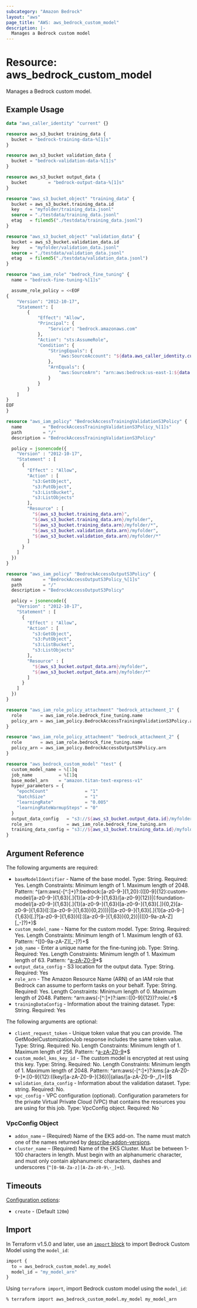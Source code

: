 ```yaml
---
subcategory: "Amazon Bedrock"
layout: "aws"
page_title: "AWS: aws_bedrock_custom_model"
description: |-
  Manages a Bedrock custom model
---
```


# Resource: aws_bedrock_custom_model

Manages a Bedrock custom model.

## Example Usage

```terraform
data "aws_caller_identity" "current" {}

resource aws_s3_bucket training_data {
  bucket = "bedrock-training-data-%[1]s"
}

resource aws_s3_bucket validation_data {
  bucket = "bedrock-validation-data-%[1]s"
}

resource aws_s3_bucket output_data {
  bucket        = "bedrock-output-data-%[1]s"
}

resource "aws_s3_bucket_object" "training_data" {
  bucket = aws_s3_bucket.training_data.id
  key    = "myfolder/training_data.jsonl"
  source = "./testdata/training_data.jsonl"
  etag   = filemd5("./testdata/training_data.jsonl")
}

resource "aws_s3_bucket_object" "validation_data" {
  bucket = aws_s3_bucket.validation_data.id
  key    = "myfolder/validation_data.jsonl"
  source = "./testdata/validation_data.jsonl"
  etag   = filemd5("./testdata/validation_data.jsonl")
}

resource "aws_iam_role" "bedrock_fine_tuning" {
  name = "bedrock-fine-tuning-%[1]s"

  assume_role_policy = <<EOF
{
	"Version": "2012-10-17",
	"Statement": [
		{
			"Effect": "Allow",
			"Principal": {
				"Service": "bedrock.amazonaws.com"
			},
			"Action": "sts:AssumeRole",
			"Condition": {
				"StringEquals": {
					"aws:SourceAccount": "${data.aws_caller_identity.current.account_id}"
				},
				"ArnEquals": {
					"aws:SourceArn": "arn:aws:bedrock:us-east-1:${data.aws_caller_identity.current.account_id}:model-customization-job/*"
				}
			}
		}
	] 
}
EOF
}

resource "aws_iam_policy" "BedrockAccessTrainingValidationS3Policy" {
  name        = "BedrockAccessTrainingValidationS3Policy_%[1]s"
  path        = "/"
  description = "BedrockAccessTrainingValidationS3Policy"

  policy = jsonencode({
    "Version" : "2012-10-17",
    "Statement" : [
      {
        "Effect" : "Allow",
        "Action" : [
          "s3:GetObject",
          "s3:PutObject",
          "s3:ListBucket",
          "s3:ListObjects"
        ],
        "Resource" : [
          "${aws_s3_bucket.training_data.arn}",
          "${aws_s3_bucket.training_data.arn}/myfolder",
          "${aws_s3_bucket.training_data.arn}/myfolder/*",
          "${aws_s3_bucket.validation_data.arn}/myfolder",
          "${aws_s3_bucket.validation_data.arn}/myfolder/*"
        ]
      }
    ]
  })
}

resource "aws_iam_policy" "BedrockAccessOutputS3Policy" {
  name        = "BedrockAccessOutputS3Policy_%[1]s"
  path        = "/"
  description = "BedrockAccessOutputS3Policy"

  policy = jsonencode({
    "Version" : "2012-10-17",
    "Statement" : [
      {
        "Effect" : "Allow",
        "Action" : [
          "s3:GetObject",
          "s3:PutObject",
          "s3:ListBucket",
          "s3:ListObjects"
        ],
        "Resource" : [
          "${aws_s3_bucket.output_data.arn}/myfolder",
          "${aws_s3_bucket.output_data.arn}/myfolder/*"
        ]
      }
    ]
  })
}

resource "aws_iam_role_policy_attachment" "bedrock_attachment_1" {
  role       = aws_iam_role.bedrock_fine_tuning.name
  policy_arn = aws_iam_policy.BedrockAccessTrainingValidationS3Policy.arn
}

resource "aws_iam_role_policy_attachment" "bedrock_attachment_2" {
  role       = aws_iam_role.bedrock_fine_tuning.name
  policy_arn = aws_iam_policy.BedrockAccessOutputS3Policy.arn
}

resource "aws_bedrock_custom_model" "test" {
  custom_model_name = %[1]q
  job_name          = %[1]q
  base_model_arn    = "amazon.titan-text-express-v1"
  hyper_parameters = {
    "epochCount"              = "1"
    "batchSize"               = "1"
    "learningRate"            = "0.005"
    "learningRateWarmupSteps" = "0"
  }
  output_data_config   = "s3://${aws_s3_bucket.output_data.id}/myfolder/"
  role_arn             = aws_iam_role.bedrock_fine_tuning.arn
  training_data_config = "s3://${aws_s3_bucket.training_data.id}/myfolder/training_data.jsonl"
}
```

## Argument Reference

The following arguments are required:

* `baseModelIdentifier` - Name of the base model. Type: String. Required: Yes. Length Constraints: Minimum length of 1. Maximum length of 2048. Pattern: ^(arn:aws(-[^:]+)?:bedrock:[a-z0-9-]{1,20}:(([0-9]{12}:custom-model/[a-z0-9-]{1,63}[.]{1}[a-z0-9-]{1,63}/[a-z0-9]{12})|(:foundation-model/[a-z0-9-]{1,63}[.]{1}[a-z0-9-]{1,63}([a-z0-9-]{1,63}[.]){0,2}[a-z0-9-]{1,63}([:][a-z0-9-]{1,63}){0,2})))|([a-z0-9-]{1,63}[.]{1}[a-z0-9-]{1,63}([.]?[a-z0-9-]{1,63})([:][a-z0-9-]{1,63}){0,2})|(([0-9a-zA-Z][_-]?)+)$
* `custom_model_name` - Name for the custom model. Type: String. Required: Yes. Length Constraints: Minimum length of 1. Maximum length of 63. Pattern: ^([0-9a-zA-Z][_-]?)+$
* `job_name` - Enter a unique name for the fine-tuning job. Type: String. Required: Yes. Length Constraints: Minimum length of 1. Maximum length of 63. Pattern: ^[a-zA-Z0-9](-*[a-zA-Z0-9\+\-\.])*$
* `output_data_config` - S3 location for the output data. Type: String. Required: Yes
* `role_arn` - The Amazon Resource Name (ARN) of an IAM role that Bedrock can assume to perform tasks on your behalf. Type: String. Required: Yes. Length Constraints: Minimum length of 0. Maximum length of 2048. Pattern: ^arn:aws(-[^:]+)?:iam::([0-9]{12})?:role/.+$
* `trainingDataConfig` - Information about the training dataset. Type: String. Required: Yes

The following arguments are optional:

* `client_request_token` - Unique token value that you can provide. The GetModelCustomizationJob response includes the same token value. Type: String. Required: No. Length Constraints: Minimum length of 1. Maximum length of 256. Pattern: ^[a-zA-Z0-9](-*[a-zA-Z0-9])*$
* `custom_model_kms_key_id` - The custom model is encrypted at rest using this key. Type: String. Required: No. Length Constraints: Minimum length of 1. Maximum length of 2048. Pattern: ^arn:aws(-[^:]+)?:kms:[a-zA-Z0-9-]*:[0-9]{12}:((key/[a-zA-Z0-9-]{36})|(alias/[a-zA-Z0-9-_/]+))$
* `validation_data_config` - Information about the validation dataset. Type: string. Required: No.
* `vpc_config` - VPC configuration (optional). Configuration parameters for the private Virtual Private Cloud (VPC) that contains the resources you are using for this job. Type: VpcConfig object. Required: No
`

### VpcConfig Object

* `addon_name` – (Required) Name of the EKS add-on. The name must match one of
  the names returned by [describe-addon-versions](https://docs.aws.amazon.com/cli/latest/reference/eks/describe-addon-versions.html).
* `cluster_name` – (Required) Name of the EKS Cluster. Must be between 1-100 characters in length. Must begin with an alphanumeric character, and must only contain alphanumeric characters, dashes and underscores (`^[0-9A-Za-z][A-Za-z0-9\-_]+$`).

## Timeouts

[Configuration options](https://developer.hashicorp.com/terraform/language/resources/syntax#operation-timeouts):

* `create` - (Default `120m`)

## Import

In Terraform v1.5.0 and later, use an [`import` block](https://developer.hashicorp.com/terraform/language/import) to import Bedrock Custom Model using the `model_id`:

```terraform
import {
  to = aws_bedrock_custom_model.my_model
  model_id = "my_model_arn"
}
```

Using `terraform import`, import Bedrock custom model using the `model_id`:

```console
% terraform import aws_bedrock_custom_model.my_model my_model_arn
```
